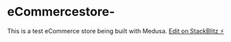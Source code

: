 # eCommercestore-
This is a test eCommerce store being built with Medusa.
[Edit on StackBlitz ⚡️](https://stackblitz.com/edit/node-fsgbyx)